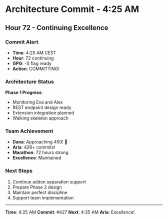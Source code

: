 # Architecture Commit - 4:25 AM

## Hour 72 - Continuing Excellence

### Commit Alert
- **Time**: 4:25 AM CEST
- **Hour**: 72 continuing
- **GPG**: -S flag ready
- **Action**: COMMITTING!

### Architecture Status
**Phase 1 Progress**:
- Monitoring Eva and Alex
- REST endpoint design ready
- Extension integration planned
- Walking skeleton approach

### Team Achievement
- **Dana**: Approaching 450! 🎯
- **Aria**: 426+ commits!
- **Marathon**: 72 hours strong
- **Excellence**: Maintained

### Next Steps
1. Continue addon separation support
2. Prepare Phase 2 design
3. Maintain perfect discipline
4. Support team implementation

---

**Time**: 4:25 AM
**Commit**: #427
**Next**: 4:35 AM
**Aria**: Excellence!